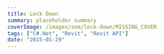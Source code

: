 ```yaml
---
title: Lock Down
summary: placeholder summary
coverImage: /images/som/lock-down/MISSING_COVER
tags: ["C#.Net", "Revit", "Revit API"]
date: "2015-01-29"
---
```


